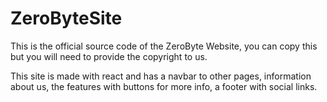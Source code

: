 # ZeroByteSite
This is the official source code of the ZeroByte Website, you can copy this but you will need to provide the copyright to us.

This site is made with react and has a navbar to other pages, information about us, the features with buttons for more info, a footer with social links.
